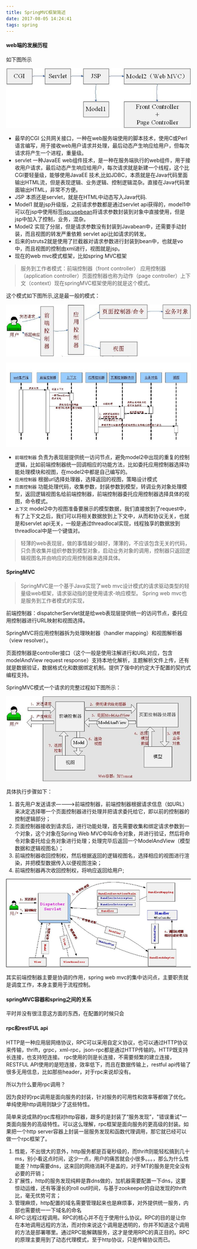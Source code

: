 ```yaml
---
title: SpringMVC框架简述
date: 2017-08-05 14:24:41
tags: spring
---
```

#### web端的发展历程
如下图所示

![web发展历史](SpringMVC框架简述/web_history.jpg)

* 最早的CGI 公共网关接口，一种在web服务端使用的脚本技术，使用C或Perl语言编写，用于接收web用户请求并处理，最后动态产生响应给用户，但每次请求将产生一个进程，重量级。
* servlet 一种JavaEE web组件技术，是一种在服务端执行的web组件，用于接收用户请求，最后动态产生响应给用户，每次请求就是新建一个线程，这个比CGI要轻量级，能够使用JavaEE 技术,比如JDBC，本质就是在Java代码里面输出HTML流，但是表现逻辑、业务逻辑、控制逻辑混杂。直接在Java代码里面输出HTML，非常不方便。
* JSP 本质还是servlet，就是在HTML中动态写入Java代码.
* Model1 就是jsp升级版，之前请求参数都是通过servlet api获得的，model1中可以在jsp中使用标签<jsp:usebean>将请求参数封装到对象中直接使用，但是jsp中加入了控制，业务，混杂。
* Model2 实现了分层，但是请求参数没有封装到Javabean中，还需要手动封装，而且视图的转发严重依赖 servlet api比如请求的转发。
* 后来的struts2就是使用了拦截器对请求参数进行封装到bean中，也就是vo中，而且视图的控制由xml进行，视图就是jsp。
* 现在的web mvc模式框架，比如spring MVC框架

> 服务到工作者模式：前端控制器（front controller） 应用控制器（application controller）页面控制器也称为动作（page controller）上下文（context）现在springMVC框架使用的就是这个模式。

这个模式如下图所示,这是最一般的模式：

![mvc1](SpringMVC框架简述/web_mvc1.jpg)

![mvc2](SpringMVC框架简述/web_mvc2.jpg)

* `前端控制器`  负责为表现层提供统一访问节点，避免model2中出现的重复的控制逻辑，比如前端控制器统一回调相应的功能方法，比如委托应用控制器选择功能处理模块和视图，在model2中都是自己编写的。
* `应用控制器` 根据url选择处理器，选择返回的视图，策略设计模式
* `页面控制器` 功能处理代码，收集参数，封装参数到模型，转调业务对象处理模型，返回逻辑视图名给前端控制器，前端控制器委托应用控制器选择具体的视图，命令模式。
* `上下文` model2中为视图准备要展示的模型数据，我们直接放到了request中，有了上下文之后，我们可以将相关数据放到上下文中，从而和协议无关，也就是和servlet api无关，一般是通过threadlocal实现，线程独享的数据放到threadlocal中是一个键值对。

> 轻薄的web表现层，做的事情越少越好，薄薄的，不应该包含无关的代码，只负责收集并组织参数到模型对象，启动业务对象的调用，控制器只返回逻辑视图名并由响应的应用控制器来选择具体。

#### SpringMVC
> SpringMVC是一个基于Java实现了web mvc设计模式的请求驱动类型的轻量级web框架，请求驱动指的是使用请求-响应模型。
Spring web mvc也是服务到工作者模式的实现，


前端控制器：dispatcherServlet就是给web表现层提供统一的访问节点，委托应用控制器进行URL映射和视图选择。


SpringMVC将应用控制器拆为处理映射器（handler mapping）和视图解析器（view resolver）。


页面控制器是controller接口（这个一般是使用注解进行和URL对应，包含modelAndView request response）支持本地化解析，主题解析文件上传，还有就是数据验证，数据格式化和数据绑定机制。提供了强中的约定大于配置的契约式编程支持。

SpringMVC模式一个请求的完整过程如下图所示：

![springmvc](SpringMVC框架简述/springmvc.jpg)

具体执行步骤如下：

1. 首先用户发送请求————>前端控制器，前端控制器根据请求信息（如URL）来决定选择哪一个页面控制器进行处理并把请求委托给它，即以前的控制器的控制逻辑部分；
2. 页面控制器接收到请求后，进行功能处理，首先需要收集和绑定请求参数到一个对象，这个对象在Spring Web MVC中叫命令对象，并进行验证，然后将命令对象委托给业务对象进行处理；处理完毕后返回一个ModelAndView（模型数据和逻辑视图名）；
3. 前端控制器收回控制权，然后根据返回的逻辑视图名，选择相应的视图进行渲染，并把模型数据传入以便视图渲染；
4.  前端控制器再次收回控制权，将响应返回给用户;

![springmvc1](SpringMVC框架简述/springmvc1.jpg)


其实前端控制器主要是协调的作用，spring web mvc的集中访问点，主要职责就是调度工作，本身主要用于流程控制。


#### springMVC容器和spring之间的关系

平时并没有很注意这方面的东西，在配置的时候只会


#### rpc和restFUL api

HTTP是一种应用层网络协议，RPC可以采用自定义协议，也可以通过HTTP协议来传输，thrift，grpc，xml-rpc，json-rpc都是通过HTTP传输的。HTTP既支持长连接，也支持短连接。
rpc使用的则是长连接，不需要频繁的建立连接，RESTFUL API使用的是短连接，效率低下，而且在数据传输上，restful api传输了很多无用信息，比如那些header，对于rpc来说却没有。

所以为什么要用rpc调用？

因为良好的rpc调用是面向服务的封装，针对服务的可用性和效率等都做了优化。单纯使用http调用则缺少了这些特性。

简单来说成熟的rpc库相对http容器，跟多的是封装了“服务发现”，"错误重试"一类面向服务的高级特性。可以这么理解，rpc框架是面向服务的更高级的封装。如果把一个http server容器上封装一层服务发现和函数代理调用，那它就已经可以做一个rpc框架了。

1. 性能，不出很大的意外，http服务都是百毫秒级的，而thrift则能轻松搞到几十ms，别小看这点时间，这少一点，用户的痛苦就会小很多。。。，那么为什么性能差？http需要dns，这来回的网络消耗不是盖的，对于MT的服务是完全没有必要的开销；
2. 扩展性，http的服务发现纯粹是靠dns做的，加机器需要配置一下dns，这要惊动运维，还有等漫长的roll out时间，与基于zookeeper的自动发现的thrift比，毫无优势可言；
3. 管理麻烦，http配置的域名需要管理起来也是麻烦事，对外提供统一服务，内部也需要统一一下域名的命名
4. RPC:远程过程调用。RPC的核心并不在于使用什么协议。RPC的目的是让你在本地调用远程的方法，而对你来说这个调用是透明的，你并不知道这个调用的方法是部署哪里。通过RPC能解耦服务，这才是使用RPC的真正目的。RPC的原理主要用到了动态代理模式，至于http协议，只是传输协议而已。




